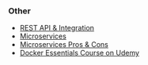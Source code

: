 ### Other 

- [REST API & Integration](https://realpython.com/api-integration-in-python/)
- [Microservices](https://realpython.com/python-microservices-grpc/)
- [Microservices Pros & Cons](https://yellow.systems/blog/microservices-pros-and-cons)
- [Docker Essentials Course on Udemy](https://www.udemy.com/course/docker-essentials/)